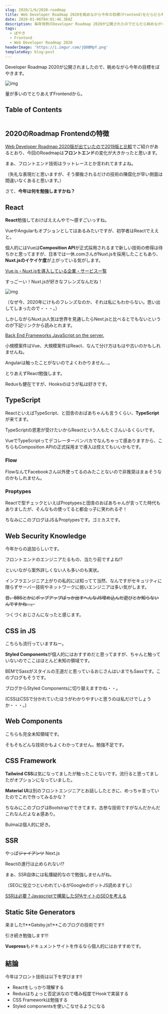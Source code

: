 ```yaml
---
slug: 2020/1/6/2020-roadmap
title: Web Developer Roadmap 2020を眺めながら今年の目標(Frontend)をだらだら考えるの会
date: 2020-01-06T04:01:46.368Z
description: 毎年恒例のDeveloper Roadmap 2020が公開されたのでだらだら眺めながら今年の目標を考えます。
tags:
  - ぼやき
  - Frontend
  - Web Developer Roadmap 2020
headerImage: 'https://i.imgur.com/jQ0BMpY.png'
templateKey: blog-post
---
```


Developer Roadmap 2020が公開されましたので、眺めながら今年の目標をぼやきます。

![img](https://i.imgur.com/jQ0BMpY.png)

量が多いのでとりあえずFrontendから。

## Table of Contents

```toc

```

## 2020のRoadmap Frontendの特徴

[Web Developer Roadmap 2020版が出ていたので2019版と比較](https://qiita.com/hirotakasasaki/items/f93335857c17f6ceab9f)でご紹介があるとおり、今回のRoadmapは**フロントエンド**の変化が大きかったと思います。

まぁ、フロントエンド技術はラットレースとか言われてますよね。

（失礼な表現だと思いますが、そう揶揄されるだけの技術の陳腐化が早い側面は間違いなくあると思います。）

さて、**今年は何を勉強しますかね？**

## React

**React**勉強しておけばええんやで～感すごいっすね。

VueやAngularもオプションとしてはあるみたいですが、初学者はReactでええと。

個人的にはVueは**Composition API**が正式採用されるまで新しい技術の修得は待ちかと思ってますが、日本では一休.comさんがNuxt.jsを採用したこともあり、**Nuxt.jsのイケイケ度**が上がっている気がします。

[Vue.js・Nuxt.jsを導入している企業・サービス一覧](https://qiita.com/00092/items/52d641af8d37e2b07916)

すっごーい！Nuxt.jsが好きなフレンズなんだね！

![img](https://i.imgur.com/hFtHg2b.jpg)

（なぜ今、2020年にけものフレンズなのか、それは私にもわからない。思い出してしまったので・・・。）

しかしながらNuxt.js人気は世界を見通したらNext.jsと比べるとでもないというのが下記リンクから読みとれます。

[Back End Frameworks JavaScript on the server.](https://2019.stateofjs.com/back-end/)

小規模案件はVue、大規模案件はReact、なんて分け方はもはや古いのかもしれませんね。

Angularは触ったことがないのでよくわかりません…。

とりあえずReact勉強します。

Reduxも健在ですが、Hooksのほうが私は好きです。

## TypeScript

ReactといえばTypeScript、と田舎のおばあちゃんも言うくらい、**TypeScript**が来てます。

TypeScriptの恩恵が受けたいからReactという人もたくさんいるくらいです。

VueでTypeScriptってデコレーターバンバカでなんちゃって感ありますから、こちらもComposition APIの正式採用まで導入は控えてもいいかもです。

### Flow

FlowなんてFacebookさん以外使ってるのみたことないので非推奨はまぁそうなのかもしれません。

### Proptypes

Reactで型チェックといえばProptypesと田舎のおばあちゃんが言ってた時代もありましたが、そんなもの使ってると都会っ子に笑われるぞ！

ちなみにこのブログはJS＆Proptypesです。ゴミカスです。


## Web Security Knowledge

今年からの追加らしいです。

フロントエンドのエンジニアたるもの、当たり前ですよね!?

といいながら案外詳しくない人も多いのも実状。

インフラエンジニア上がりの私的には知ってて当然、なんですがセキュリティに限らずサーバー技術やネットワークに弱いエンジニアは多い気がします。

~~昔、BBSとかにポップアップばっか出すへんなJS埋め込んだ遊びとか知らないんですかね…。~~

つくづくおじさんになったと感じます。

## CSS in JS

こちらも流行っていますねー。

**Styled Components**が個人的にはおすすめだと思ってますが、ちゃんと触っていないのでここはほとんど未知の領域です。

BEMでSassがスタイルの王道だと思っているおじさんはいまでもSassです。このブログもそうです。

ブログからStyled Componentsに切り替えますかね・・。

(CSSはCSSで分かれていたほうがわかりやすいと思うのは私だけでしょうか・・・。)

## Web Components

こちらも完全未知領域です。

そもそもどんな技術かもよくわかってません。勉強不足です。

## CSS Framework

**Tailwind CSS**は気になってましたが触ったことないです。流行ると思ってましたがオプションになっていました。

**Material UI**は別のフロントエンジニアとお話ししたときに、めっちゃ言っていたのでこれで作ってみるかな？

ちなみにこのブログはBootstrapでできてます。古参な技術ですがなんだかんだこれなんだよなぁ感あり。

Bulmaは個人的に好き。

## SSR

やっぱ~~ジャイアンツ~~ Next.js

Reactの進行は止められない!?

まぁ、SSR自体には私懐疑的なので勉強しませんがね。

（SEOに役立つといわれているがGoogleのボットJS読めますし）

[SSRは必要？Javascriptで構築したSPAサイトのSEOを考える](https://www.codit.work/notes/mhpxxkeqv4qhzfjecmrn/)

## Static Site Generators

来ました!!**Gatsby.js!!**このブログの技術です!!

引き続き勉強します!!!

**Vuepress**もドキュメントサイトを作るなら個人的にはおすすめです。

## 結論

今年はフロント技術は以下を学びます!!

- Reactをしっかり理解する
- Reduxはちょっと否定派なので嗜み程度でHookで実装する
- CSS Frameworkは勉強する
- Styled componentsを使いこなせるようになる


